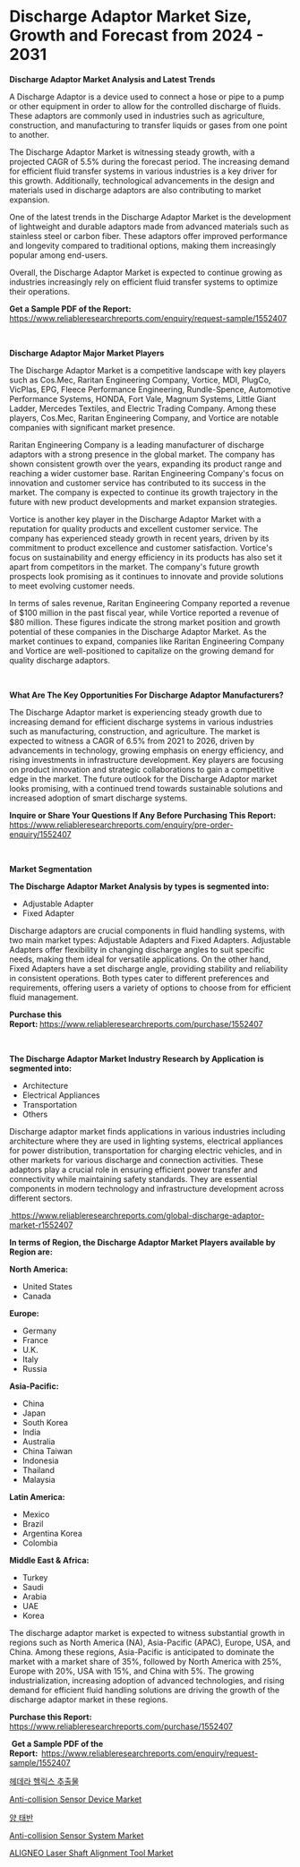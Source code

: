 <p><h1>Discharge Adaptor Market Size, Growth and Forecast from 2024 - 2031</h1></p><p><strong>Discharge Adaptor Market Analysis and Latest Trends</strong></p>
<p><p>A Discharge Adaptor is a device used to connect a hose or pipe to a pump or other equipment in order to allow for the controlled discharge of fluids. These adaptors are commonly used in industries such as agriculture, construction, and manufacturing to transfer liquids or gases from one point to another.</p><p>The Discharge Adaptor Market is witnessing steady growth, with a projected CAGR of 5.5% during the forecast period. The increasing demand for efficient fluid transfer systems in various industries is a key driver for this growth. Additionally, technological advancements in the design and materials used in discharge adaptors are also contributing to market expansion.</p><p>One of the latest trends in the Discharge Adaptor Market is the development of lightweight and durable adaptors made from advanced materials such as stainless steel or carbon fiber. These adaptors offer improved performance and longevity compared to traditional options, making them increasingly popular among end-users.</p><p>Overall, the Discharge Adaptor Market is expected to continue growing as industries increasingly rely on efficient fluid transfer systems to optimize their operations.</p></p>
<p><strong>Get a Sample PDF of the Report:&nbsp;</strong> <a href="https://www.reliableresearchreports.com/enquiry/request-sample/1552407">https://www.reliableresearchreports.com/enquiry/request-sample/1552407</a></p>
<p>&nbsp;</p>
<p><strong>Discharge Adaptor Major Market Players</strong></p>
<p><p>The Discharge Adaptor Market is a competitive landscape with key players such as Cos.Mec, Raritan Engineering Company, Vortice, MDI, PlugCo, VicPlas, EPG, Fleece Performance Engineering, Rundle-Spence, Automotive Performance Systems, HONDA, Fort Vale, Magnum Systems, Little Giant Ladder, Mercedes Textiles, and Electric Trading Company. Among these players, Cos.Mec, Raritan Engineering Company, and Vortice are notable companies with significant market presence.</p><p>Raritan Engineering Company is a leading manufacturer of discharge adaptors with a strong presence in the global market. The company has shown consistent growth over the years, expanding its product range and reaching a wider customer base. Raritan Engineering Company's focus on innovation and customer service has contributed to its success in the market. The company is expected to continue its growth trajectory in the future with new product developments and market expansion strategies.</p><p>Vortice is another key player in the Discharge Adaptor Market with a reputation for quality products and excellent customer service. The company has experienced steady growth in recent years, driven by its commitment to product excellence and customer satisfaction. Vortice's focus on sustainability and energy efficiency in its products has also set it apart from competitors in the market. The company's future growth prospects look promising as it continues to innovate and provide solutions to meet evolving customer needs.</p><p>In terms of sales revenue, Raritan Engineering Company reported a revenue of $100 million in the past fiscal year, while Vortice reported a revenue of $80 million. These figures indicate the strong market position and growth potential of these companies in the Discharge Adaptor Market. As the market continues to expand, companies like Raritan Engineering Company and Vortice are well-positioned to capitalize on the growing demand for quality discharge adaptors.</p></p>
<p>&nbsp;</p>
<p><strong>What Are The Key Opportunities For Discharge Adaptor Manufacturers?</strong></p>
<p><p>The Discharge Adaptor market is experiencing steady growth due to increasing demand for efficient discharge systems in various industries such as manufacturing, construction, and agriculture. The market is expected to witness a CAGR of 6.5% from 2021 to 2026, driven by advancements in technology, growing emphasis on energy efficiency, and rising investments in infrastructure development. Key players are focusing on product innovation and strategic collaborations to gain a competitive edge in the market. The future outlook for the Discharge Adaptor market looks promising, with a continued trend towards sustainable solutions and increased adoption of smart discharge systems.</p></p>
<p><strong>Inquire or Share Your Questions If Any Before Purchasing This Report:</strong> <a href="https://www.reliableresearchreports.com/enquiry/pre-order-enquiry/1552407">https://www.reliableresearchreports.com/enquiry/pre-order-enquiry/1552407</a></p>
<p>&nbsp;</p>
<p><strong>Market Segmentation</strong></p>
<p><strong>The Discharge Adaptor Market Analysis by types is segmented into:</strong></p>
<p><ul><li>Adjustable Adapter</li><li>Fixed Adapter</li></ul></p>
<p><p>Discharge adaptors are crucial components in fluid handling systems, with two main market types: Adjustable Adapters and Fixed Adapters. Adjustable Adapters offer flexibility in changing discharge angles to suit specific needs, making them ideal for versatile applications. On the other hand, Fixed Adapters have a set discharge angle, providing stability and reliability in consistent operations. Both types cater to different preferences and requirements, offering users a variety of options to choose from for efficient fluid management.</p></p>
<p><strong>Purchase this Report:&nbsp;</strong><a href="https://www.reliableresearchreports.com/purchase/1552407">https://www.reliableresearchreports.com/purchase/1552407</a></p>
<p>&nbsp;</p>
<p><strong>The Discharge Adaptor Market Industry Research by Application is segmented into:</strong></p>
<p><ul><li>Architecture</li><li>Electrical Appliances</li><li>Transportation</li><li>Others</li></ul></p>
<p><p>Discharge adaptor market finds applications in various industries including architecture where they are used in lighting systems, electrical appliances for power distribution, transportation for charging electric vehicles, and in other markets for various discharge and connection activities. These adaptors play a crucial role in ensuring efficient power transfer and connectivity while maintaining safety standards. They are essential components in modern technology and infrastructure development across different sectors.</p></p>
<p><a href="https://www.reliableresearchreports.com/global-discharge-adaptor-market-r1552407">&nbsp;https://www.reliableresearchreports.com/global-discharge-adaptor-market-r1552407</a></p>
<p><strong>In terms of Region, the Discharge Adaptor Market Players available by Region are:</strong></p>
<p>
    <p> <strong> North America: </strong>
        <ul>
            <li>United States</li>
            <li>Canada</li>
        </ul>
        </p> 
    <p> <strong> Europe: </strong>
        <ul>
            <li>Germany</li>
            <li>France</li>
            <li>U.K.</li>
            <li>Italy</li>
            <li>Russia</li>
        </ul>
        </p> 
    <p> <strong> Asia-Pacific: </strong>
        <ul>
            <li>China</li>
            <li>Japan</li>
            <li>South Korea</li>
            <li>India</li>
            <li>Australia</li>
            <li>China Taiwan</li>
            <li>Indonesia</li>
            <li>Thailand</li>
            <li>Malaysia</li>
        </ul>
        </p> 
    <p> <strong> Latin America: </strong>
        <ul>
            <li>Mexico</li>
            <li>Brazil</li>
            <li>Argentina Korea</li>
            <li>Colombia</li>
        </ul>
        </p> 
    <p> <strong> Middle East & Africa: </strong>
        <ul>
            <li>Turkey</li>
            <li>Saudi</li>
            <li>Arabia</li>
            <li>UAE</li>
            <li>Korea</li>
        </ul>
    </p>
    </p>
<p><p>The discharge adaptor market is expected to witness substantial growth in regions such as North America (NA), Asia-Pacific (APAC), Europe, USA, and China. Among these regions, Asia-Pacific is anticipated to dominate the market with a market share of 35%, followed by North America with 25%, Europe with 20%, USA with 15%, and China with 5%. The growing industrialization, increasing adoption of advanced technologies, and rising demand for efficient fluid handling solutions are driving the growth of the discharge adaptor market in these regions.</p></p>
<p><strong>Purchase this Report: </strong><a href="https://www.reliableresearchreports.com/purchase/1552407">https://www.reliableresearchreports.com/purchase/1552407</a></p>
<p>&nbsp;<strong>Get a Sample PDF of the Report:&nbsp;&nbsp;</strong><a href="https://www.reliableresearchreports.com/enquiry/request-sample/1552407">https://www.reliableresearchreports.com/enquiry/request-sample/1552407</a></p>
<p><strong></strong></p>
<p><p><a href="https://github.com/bvubpqd5241630/Market-Research-Report-List-3/blob/main/579016669619.md">헤데라 헬릭스 추출물</a></p><p><a href="https://github.com/ChiragRp1/Market-Research-Report-List-5/blob/main/anti-collision-sensor-device-market.md">Anti-collision Sensor Device Market</a></p><p><a href="https://github.com/ThomasElmes2022/Market-Research-Report-List-2/blob/main/727163269618.md">양 태반</a></p><p><a href="https://github.com/abdelrhmankishk22/Market-Research-Report-List-5/blob/main/anti-collision-sensor-system-market.md">Anti-collision Sensor System Market</a></p><p><a href="https://github.com/amayrani15moore/Market-Research-Report-List-1/blob/main/aligneo-laser-shaft-alignment-tool-market.md">ALIGNEO Laser Shaft Alignment Tool Market</a></p></p>